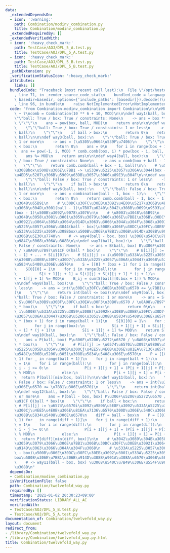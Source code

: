 ```yaml
---
data:
  _extendedDependsOn:
  - icon: ':warning:'
    path: Combination/modinv_combination.py
    title: Combination/modinv_combination.py
  _extendedRequiredBy: []
  _extendedVerifiedWith:
  - icon: ':heavy_check_mark:'
    path: TestCase/AOJ/DPL_5_A.test.py
    title: TestCase/AOJ/DPL_5_A.test.py
  - icon: ':heavy_check_mark:'
    path: TestCase/AOJ/DPL_5_B.test.py
    title: TestCase/AOJ/DPL_5_B.test.py
  _pathExtension: py
  _verificationStatusIcon: ':heavy_check_mark:'
  attributes:
    links: []
  bundledCode: "Traceback (most recent call last):\n  File \"/opt/hostedtoolcache/Python/3.9.1/x64/lib/python3.9/site-packages/onlinejudge_verify/documentation/build.py\"\
    , line 71, in _render_source_code_stat\n    bundled_code = language.bundle(stat.path,\
    \ basedir=basedir, options={'include_paths': [basedir]}).decode()\n  File \"/opt/hostedtoolcache/Python/3.9.1/x64/lib/python3.9/site-packages/onlinejudge_verify/languages/python.py\"\
    , line 96, in bundle\n    raise NotImplementedError\nNotImplementedError\n"
  code: "from Combination.modinv_combination import Combination\n\n\nMOD = 10 ** 9\
    \ + 7\ncomb = Combination(10 ** 6 + 10, MOD)\n\n\ndef way1(ball, box):\n    \"\
    \"\"ball: True / box: True / constraints: None\n    -> ans = box ** ball\n   \
    \ \"\"\"\n    ans = pow(box, ball, MOD)\n    return ans\n\n\ndef way2(ball, box):\n\
    \    \"\"\"ball: True / box: True / constraints: 1 or less\n    -> ans = perm(box,\
    \ ball)\n    \"\"\"\n    if ball > box:\n        return 0\n    return comb.perm(box,\
    \ ball)\n\n\ndef way3(ball, box):\n    \"\"\"ball: True / box: True / constraints:\
    \ 1 or more\n    -> ans = (\u5305\u9664\u539F\u7406)\n    \"\"\"\n    if ball\
    \ < box:\n        return 0\n    ans = 0\n    for i in range(box + 1):\n      \
    \  ans += pow(-1, i, MOD) * comb.comb(box, i) * pow(box - i, ball, MOD)\n    \
    \    ans %= MOD\n    return ans\n\n\ndef way4(ball, box):\n    \"\"\"ball: False\
    \ / box: True / constraints: None\n    -> ans = comb(box + ball - 1, ball)\n \
    \   \"\"\"\n    return comb.comb(ball + box - 1, ball)\n\n    # \u533A\u5225\u3059\
    \u308Bbox\u500B\u306E\u7BB1 -> \u533A\u5225\u3057\u306A\u3044(box - 1)\u500B\u306E\
    \u4ED5\u5207\u306B\u5909\u63DB\u3057\u3066\u89E3\u304F\n\n\ndef way5(ball, box):\n\
    \    \"\"\"ball: False / box: True / constraints: 1 or less\n    -> ans = comb(box,\
    \ ball)\n    \"\"\"\n    if ball > box:\n        return 0\n    return comb.comb(box,\
    \ ball)\n\n\ndef way6(ball, box):\n    \"\"\"ball: False / box: True / constraints:\
    \ 1 or more\n    -> ans = combination(ball - 1, box - 1)\n    \"\"\"\n    if ball\
    \ < box:\n        return 0\n    return comb.comb(ball - 1, box - 1)\n\n    # \u8003\
    \u3048\u65B91\n    # \u30DC\u30FC\u30EB\u3092\u4E00\u5217\u306B\u4E26\u3079\u305F\
    \u3068\u304D\u3001(ball - 1)\u7B87\u6240\u3042\u308B\u9699\u9593\u304B\u3089\u3001\
    (box - 1)\u500B\u3092\u9078\u3076\n\n    # \u8003\u3048\u65B92\n    # \u3042\u3089\
    \u304B\u3058\u3081\u3001\u3059\u3079\u3066\u306E\u7BB1\u306B\u30DC\u30FC\u30EB\
    \u30921\u3064\u305A\u3064\u914D\u3063\u3066\u304A\u304F\u3068\u3001\n    # \u533A\
    \u5225\u3057\u306A\u3044(ball - box)\u500B\u306E\u30DC\u30FC\u30EB\u3092\u3001\
    \u533A\u5225\u3059\u308Bbox\u500B\u306E\u7BB1\u306B\u914D\u308B\u901A\u308A\u6570\
    \u306B\u5E30\u7740\n    # -> way4(ball - box, box) \u3068\u540C\u7B49\u306E\u554F\
    \u984C\u3068\u306A\u308B\n\n\ndef way7(ball, box):\n    \"\"\"ball: True / box:\
    \ False / constraints: None\n    -> ans = B(ball, box) B\u306F\u30D9\u30EB\u6570\
    \ / \u8A08\u7B97\u91CF O(ball * box)\n    \"\"\"\n    # B[i][j] := S[i][j] + S[i][j\
    \ - 1] + ... + S[i][0]\n    # S[i][j] := i\u500B(\u533A\u5225\u3059\u308B)\u3092\
    k\u30B0\u30EB\u30FC\u30D7(\u533A\u5225\u3057\u306A\u3044)\u306B\u5206\u3051\u308B\
    \u5834\u5408\u306E\u6570\n    S = [[0] * (box + 1) for i in range(ball + 1)]\n\
    \    S[0][0] = 1\n    for i in range(ball):\n        for j in range(box):\n  \
    \          S[i + 1][j + 1] = S[i][j] + S[i][j + 1] * (j + 1)\n            S[i\
    \ + 1][j + 1] %= MOD\n    B_ij = sum(S[ball][0:box + 1]) % MOD\n    return B_ij\n\
    \n\ndef way8(ball, box):\n    \"\"\"ball: True / box: False / constraints: 1 or\
    \ less\n    -> ans = int(\u30DC\u30FC\u30EB\u306E\u6570 <= \u7BB1\u306E\u6570\
    )\n    \"\"\"\n    return int(ball <= box)\n\n\ndef way9(ball, box):\n    \"\"\
    \"ball: True / box: False / constraints: 1 or more\n    -> ans = S(ball, box)\
    \ S\u306F\u30B9\u30BF\u30FC\u30EA\u30F3\u30B0\u6570 / \u8A08\u7B97\u91CF O(ball\
    \ * box)\n    \"\"\"\n    if ball < box:\n        return 0\n\n    # S[i][j] :=\
    \ i\u500B(\u533A\u5225\u3059\u308B)\u3092k\u30B0\u30EB\u30FC\u30D7(\u533A\u5225\
    \u3057\u306A\u3044)\u306B\u5206\u3051\u308B\u5834\u5408\u306E\u6570\n    S = [[0]\
    \ * (box + 1) for i in range(ball + 1)]\n    S[0][0] = 1\n    for i in range(ball):\n\
    \        for j in range(box):\n            S[i + 1][j + 1] = S[i][j] + S[i][j\
    \ + 1] * (j + 1)\n            S[i + 1][j + 1] %= MOD\n    return S[ball][box]\n\
    \n\ndef way10(ball, box):\n    \"\"\"ball: False / box: False / constraints: None\n\
    \    ans = P(ball, box) P\u306F\u5206\u5272\u6570 / \u8A08\u7B97\u91CF O(ball\
    \ * box)\n    \"\"\"\n    # P[i][j] := \u6574\u6570i\u3092\u9806\u5E8F\u3092\u533A\
    \u5225\u305B\u305A\u306B\u300Cj\u4EE5\u4E0B\u306E\u81EA\u7136\u6570\u300D\u306E\
    \u548C\u306B\u5206\u3051\u308B\u5834\u5408\u306E\u6570\n    P = [[0] * (ball +\
    \ 1) for _ in range(ball + 1)]\n    for j in range(ball + 1):\n        P[0][j]\
    \ = 1\n    for i in range(ball):\n        for j in range(ball):\n            if\
    \ i - j >= 0:\n                P[i + 1][j + 1] = (P[i + 1][j] + P[i - j][j + 1])\
    \ % MOD\n            else:\n                P[i + 1][j + 1] = P[i + 1][j]\n  \
    \  return P[ball][min(box, ball)]\n\n\ndef way11(ball, box):\n    \"\"\"ball:\
    \ False / box: False / constraints: 1 or less\n    -> ans = int(\u30DC\u30FC\u30EB\
    \u306E\u6570 <= \u7BB1\u306E\u6570)\n    \"\"\"\n    return int(ball <= box)\n\
    \n\ndef way12(ball, box):\n    \"\"\"ball: False / box: False / constraints: 1\
    \ or more\n    ans = P(ball - box, box) P\u306F\u5206\u5272\u6570 / \u8A08\u7B97\
    \u91CF O(ball * box)\n    \"\"\"\n    if ball < box:\n        return 0\n\n   \
    \ # P[i][j] := \u6574\u6570i\u3092\u9806\u5E8F\u3092\u533A\u5225\u305B\u305A\u306B\
    \u300Cj\u4EE5\u4E0B\u306E\u81EA\u7136\u6570\u300D\u306E\u548C\u306B\u5206\u3051\
    \u308B\u5834\u5408\u306E\u6570\n    diff = ball - box\n    P = [[0] * (diff +\
    \ 1) for _ in range(diff + 1)]\n    for j in range(diff + 1):\n        P[0][j]\
    \ = 1\n    for i in range(diff):\n        for j in range(diff):\n            if\
    \ i - j >= 0:\n                P[i + 1][j + 1] = (P[i + 1][j] + P[i - j][j + 1])\
    \ % MOD\n            else:\n                P[i + 1][j + 1] = P[i + 1][j]\n  \
    \  return P[diff][min(diff, box)]\n\n    # \u3042\u3089\u304B\u3058\u3081\u3001\
    \u3059\u3079\u3066\u306E\u7BB1\u306B\u30DC\u30FC\u30EB\u30921\u3064\u305A\u3064\
    \u914D\u3063\u3066\u304A\u304F\u3068\n    # \u533A\u5225\u3057\u306A\u3044(ball\
    \ - box)\u500B\u306E\u30DC\u30FC\u30EB\u3092\u3001\u533A\u5225\u3057\u306A\u3044\
    box\u500B\u306E\u7BB1\u306B\u914D\u308B\u901A\u308A\u6570\u306B\u5E30\u7740\n\
    \    # -> way11(ball - box, box) \u3068\u540C\u7B49\u306E\u554F\u984C\u3068\u306A\
    \u308B\n"
  dependsOn:
  - Combination/modinv_combination.py
  isVerificationFile: false
  path: Combination/twelvefold_way.py
  requiredBy: []
  timestamp: '2021-01-02 20:30:23+09:00'
  verificationStatus: LIBRARY_ALL_AC
  verifiedWith:
  - TestCase/AOJ/DPL_5_B.test.py
  - TestCase/AOJ/DPL_5_A.test.py
documentation_of: Combination/twelvefold_way.py
layout: document
redirect_from:
- /library/Combination/twelvefold_way.py
- /library/Combination/twelvefold_way.py.html
title: Combination/twelvefold_way.py
---
```


